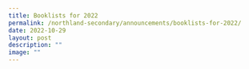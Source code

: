 ```yaml
---
title: Booklists for 2022
permalink: /northland-secondary/announcements/booklists-for-2022/
date: 2022-10-29
layout: post
description: ""
image: ""
---
```

